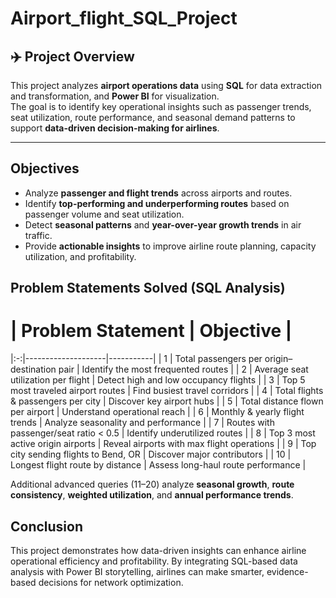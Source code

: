# Airport_flight_SQL_Project

## ✈️ Project Overview
This project analyzes **airport operations data** using **SQL** for data extraction and transformation, and **Power BI** for visualization.  
The goal is to identify key operational insights such as passenger trends, seat utilization, route performance, and seasonal demand patterns to support **data-driven decision-making for airlines**.

---
## Objectives
- Analyze **passenger and flight trends** across airports and routes.  
- Identify **top-performing and underperforming routes** based on passenger volume and seat utilization.  
- Detect **seasonal patterns** and **year-over-year growth trends** in air traffic.  
- Provide **actionable insights** to improve airline route planning, capacity utilization, and profitability.

## Problem Statements Solved (SQL Analysis)
   # | Problem Statement | Objective |
|:-:|--------------------|-----------|
| 1 | Total passengers per origin–destination pair | Identify the most frequented routes |
| 2 | Average seat utilization per flight | Detect high and low occupancy flights |
| 3 | Top 5 most traveled airport routes | Find busiest travel corridors |
| 4 | Total flights & passengers per city | Discover key airport hubs |
| 5 | Total distance flown per airport | Understand operational reach |
| 6 | Monthly & yearly flight trends | Analyze seasonality and performance |
| 7 | Routes with passenger/seat ratio < 0.5 | Identify underutilized routes |
| 8 | Top 3 most active origin airports | Reveal airports with max flight operations |
| 9 | Top city sending flights to Bend, OR | Discover major contributors |
| 10 | Longest flight route by distance | Assess long-haul route performance |

Additional advanced queries (11–20) analyze **seasonal growth**, **route consistency**, **weighted utilization**, and **annual performance trends**.
## Conclusion
This project demonstrates how data-driven insights can enhance airline operational efficiency and profitability.
By integrating SQL-based data analysis with Power BI storytelling, airlines can make smarter, evidence-based decisions for network optimization.
